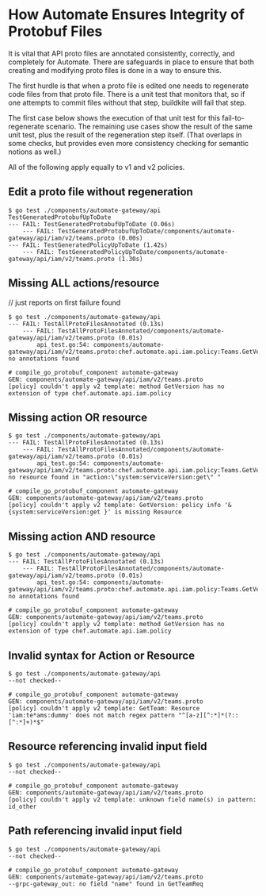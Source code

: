 # How Automate Ensures Integrity of Protobuf Files

It is vital that API proto files are annotated consistently, correctly, and completely for Automate. There are safeguards in place to ensure that both creating and modifying proto files is done in a way to ensure this.

The first hurdle is that when a proto file is edited one needs to regenerate code files from that proto file. There is a unit test that monitors that, so if one attempts to commit files without that step, buildkite will fail that step.

The first case below shows the execution of that unit test for this fail-to-regenerate scenario. The remaining use cases show the result of the same unit test, plus the result of the regeneration step itself.
(That overlaps in some checks, but provides even more consistency checking for semantic notions as well.)

All of the following apply equally to v1 and v2 policies.

## Edit a proto file without regeneration

``` console
$ go test ./components/automate-gateway/api
TestGeneratedProtobufUpToDate
--- FAIL: TestGeneratedProtobufUpToDate (0.06s)
    --- FAIL: TestGeneratedProtobufUpToDate/components/automate-gateway/api/iam/v2/teams.proto (0.00s)
--- FAIL: TestGeneratedPolicyUpToDate (1.42s)
    --- FAIL: TestGeneratedPolicyUpToDate/components/automate-gateway/api/iam/v2/teams.proto (1.30s)
```

## Missing ALL actions/resource

// just reports on first failure found

``` console
$ go test ./components/automate-gateway/api
--- FAIL: TestAllProtoFilesAnnotated (0.13s)
    --- FAIL: TestAllProtoFilesAnnotated/components/automate-gateway/api/iam/v2/teams.proto (0.01s)
        api_test.go:54: components/automate-gateway/api/iam/v2/teams.proto:chef.automate.api.iam.policy:Teams.GetVersion: no annotations found

# compile_go_protobuf_component automate-gateway
GEN: components/automate-gateway/api/iam/v2/teams.proto
[policy] couldn't apply v2 template: method GetVersion has no extension of type chef.automate.api.iam.policy
```

## Missing action OR resource

``` console
$ go test ./components/automate-gateway/api
--- FAIL: TestAllProtoFilesAnnotated (0.13s)
    --- FAIL: TestAllProtoFilesAnnotated/components/automate-gateway/api/iam/v2/teams.proto (0.01s)
        api_test.go:54: components/automate-gateway/api/iam/v2/teams.proto:chef.automate.api.iam.policy:Teams.GetVersion: no resource found in "action:\"system:serviceVersion:get\" "

# compile_go_protobuf_component automate-gateway
GEN: components/automate-gateway/api/iam/v2/teams.proto
[policy] couldn't apply v2 template: GetVersion: policy info '&{system:serviceVersion:get }' is missing Resource
```

## Missing action AND resource

``` console
$ go test ./components/automate-gateway/api
--- FAIL: TestAllProtoFilesAnnotated (0.13s)
    --- FAIL: TestAllProtoFilesAnnotated/components/automate-gateway/api/iam/v2/teams.proto (0.01s)
        api_test.go:54: components/automate-gateway/api/iam/v2/teams.proto:chef.automate.api.iam.policy:Teams.GetVersion: no annotations found

# compile_go_protobuf_component automate-gateway
GEN: components/automate-gateway/api/iam/v2/teams.proto
[policy] couldn't apply v2 template: method GetVersion has no extension of type chef.automate.api.iam.policy
```

## Invalid syntax for Action or Resource

``` console
$ go test ./components/automate-gateway/api
--not checked--

# compile_go_protobuf_component automate-gateway
GEN: components/automate-gateway/api/iam/v2/teams.proto
[policy] couldn't apply v2 template: GetTeam: Resource 'iam:te*ams:dummy' does not match regex pattern "^[a-z][^:*]*(?::[^:*]+)*$"
```

## Resource referencing invalid input field

``` console
$ go test ./components/automate-gateway/api
--not checked--

# compile_go_protobuf_component automate-gateway
GEN: components/automate-gateway/api/iam/v2/teams.proto
[policy] couldn't apply v2 template: unknown field name(s) in pattern: id_other
```

## Path referencing invalid input field

``` console
$ go test ./components/automate-gateway/api
--not checked--

# compile_go_protobuf_component automate-gateway
GEN: components/automate-gateway/api/iam/v2/teams.proto
--grpc-gateway_out: no field "name" found in GetTeamReq
```
